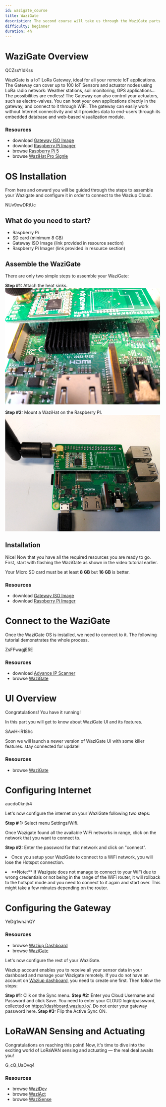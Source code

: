 ```yaml
---
id: wazigate_course
title: WaziGate
description: The second course will take us through the WaziGate parts and features.
difficulty: beginner
duration: 4h
---
```


WaziGate Overview
================

<!-- Let's start this lesson on the WaziGate with a tour of its parts and features. -->

<youtube>QCZssYIdKss</youtube>

WaziGate is a IoT LoRa Gateway, ideal for all your remote IoT applications. The Gateway can cover up to 100 IoT Sensors and actuator nodes using LoRa radio network: Weather stations, soil monitoring, GPS applications... The possibilities are endless! The Gateway can also control your actuators, such as electro-valves. You can host your own applications directly in the gateway, and connect to it through WiFi. The gateway can easily work without Internet connectivity and still provides data to end-users through its embedded database and web-based visualization module.

### Resources
- download [Gateway ISO Image](https://downloads.waziup.io/)
- download [Raspberry Pi Imager](https://www.raspberrypi.com/software/)
- browse [Raspberry Pi 5](http://lab.waziup.io/resources/waziup/raspberry-pi)
- browse [WaziHat Pro Signle](http://lab.waziup.io/resources/waziup/wazihat-pro-single)


OS Installation
===============
From here and onward you will be guided through the steps to assemble your Wazigate and configure it in order to connect to the Waziup Cloud. 

<youtube>NUv9xwDRtUc</youtube>

## What do you need to start?
- Raspberry Pi
- SD card (minimum 8 GB)
- Gateway ISO Image (link provided in resource section)
- Raspberry Pi Imager (link provided in resource section)

## Assemble the WaziGate
There are only two simple steps to assemble your WaziGate:

**Step #1:** Attach the heat sinks.
![heat sink](img/heat-sink.png)


**Step #2:** Mount a WaziHat on the Raspberry PI.
![heat sink](img/wazihat-mount.png)


## Installation

Nice! Now that you have all the required resources you are ready to go. First, start with flashing the WaziGate as shown in the video tutorial earlier.

<alert severity='warning'>Your Micro SD card must be at least <b>8 GB</b> but <b>16 GB</b> is better.</alert>  


### Resources
- download [Gateway ISO Image](https://downloads.waziup.io/)
- download [Raspberry Pi Imager](https://www.raspberrypi.com/software/)
          

Connect to the WaziGate
=======================

Once the WaziGate OS is installed, we need to connect to it. The following tutorial demonstrates the whole process.

<youtube>ZsFFwagjE5E</youtube>

### Resources
- download [Advance IP Scanner](https://www.advanced-ip-scanner.com/)
- browse [WaziGate](http://lab.waziup.io/resources/waziup/wazigate)


UI Overview
===========

Congratulations! You have it running! 

In this part you will get to know about WaziGate UI and its features.

<youtube>SAwH-iR18hc</youtube>

<alert severity='info'> Soon we will launch a newer version of WaziGate UI with some killer features. stay connected for update!</alert>

### Resources
- browse [WaziGate](http://lab.waziup.io/resources/waziup/wazigate)

Configuring Internet
====================

<youtube>aucdo0knjh4</youtube>

Let's now configure the internet on your WaziGate following two steps:

**Step # 1:** Select menu Settings/Wifi.

Once Wazigate found all the available WiFi networks in range, click on the network that you want to connect to.

**Step #2:** Enter the password for that network and click on "connect".

<alert severity='warning'> <li>Once you setup your WaziGate to connect to a WiFi network, you will lose the Hotspot connection.</li>
<li>**Note:** If Wazigate does not manage to connect to your WiFi due to wrong credentials or not being in the range of the WiFi router, it will rollback to the hotspot mode and you need to connect to it again and start over. This might take a few minutes depending on the router.</li>
</alert>

Configuring the Gateway
======================

<youtube>YeDg1wnJhQY</youtube>

### Resources
- browse [Waziup Dashboard](https://dashboard.waziup.io)
- browse [WaziGate](http://lab.waziup.io/resources/waziup/wazigate)

Let's now configure the rest of your WaziGate.

Waziup account enables you to receive all your sensor data in your dashboard and manage your Wazigate remotely. If you do not have an account on [Waziup dashboard](https://login.waziup.io/auth/realms/waziup/protocol/openid-connect/auth?client_id=dashboard&redirect_uri=https%3A%2F%2Fdashboard.waziup.io%2F&state=7c9547dd-c0bf-4b2a-8642-bdc13a3949a3&response_mode=fragment&response_type=code&scope=openid&nonce=1a520f4b-4814-4607-8472-aaeba34f5b6b), you need to create one first. Then follow the steps:

**Step #1:** Clik on the Sync menu. 
**Step #2:** Enter you Cloud Username and Password and click Save.
<alert severity='warning'> You need to enter your CLOUD login/password, collected on https://dashboard.waziup.io/. Do not enter your gateway password here.</alert>
**Step #3:** Flip the Active Sync ON.

LoRaWAN Sensing and Actuating
=============================

Congratulations on reaching this point! Now, it's time to dive into the exciting world of LoRaWAN sensing and actuating — the real deal awaits you!

<youtube>G_cQ_UaOvq4</youtube>

### Resources
- browse [WaziDev](http://lab.waziup.io/resources/waziup/wazidev)
- browse [WaziAct](http://lab.waziup.io/resources/waziup/waziact)
- browse [WaziSense](http://lab.waziup.io/resources/waziup/wazisense)